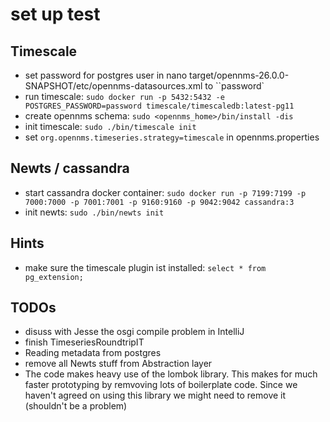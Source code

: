# set up test

## Timescale 
* set password for postgres user in nano target/opennms-26.0.0-SNAPSHOT/etc/opennms-datasources.xml to ``password`
* run timescale:
  ``sudo docker run -p 5432:5432 -e POSTGRES_PASSWORD=password timescale/timescaledb:latest-pg11``
* create opennms schema: ``sudo <opennms_home>/bin/install -dis``
* init timescale: ``sudo ./bin/timescale init``
* set ```org.opennms.timeseries.strategy=timescale``` in opennms.properties

## Newts / cassandra
* start cassandra docker container: ```sudo docker run -p 7199:7199 -p 7000:7000 -p 7001:7001 -p 9160:9160 -p 9042:9042 cassandra:3```
* init newts: ``sudo ./bin/newts init``

## Hints
* make sure the timescale plugin ist installed: ``select * from pg_extension;``

## TODOs
* disuss with Jesse the osgi compile problem in IntelliJ
* finish TimeseriesRoundtripIT
* Reading metadata from postgres
* remove all Newts stuff from Abstraction layer
* The code makes heavy use of the lombok library. This makes for much faster prototyping by remvoving lots of boilerplate code. Since we haven't agreed on using this library we might need to remove it (shouldn't be a problem)
